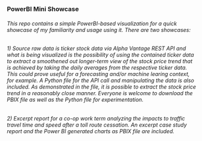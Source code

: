 ### PowerBI Mini Showcase

###### This repo contains a simple PowerBI-based visualization for a quick showcase of my familiarity and usage using it. There are two showcases:

###### 1) Source raw data is ticker stock data via Alpha Vantage REST API and what is being visualized is the possibility of using the contained ticker data to extract a smoothened out longer-term view of the stock price trend that is achieved by taking the daily averages from the respective ticker data. This could prove useful for a forecasting and/or machine learing context, for example. A Python file for the API call and manipulating the data is also included. As demonstrated in the file, it is possible to extract the stock price trend in a reasonably close manner. Everyone is welcome to download the PBIX file as well as the Python file for experimentation.

###### 2) Excerpt report for a co-op work term analyzing the impacts to traffic travel time and speed after a toll route cessation. An excerpt case study report and the Power BI generated charts as PBIX file are included.
